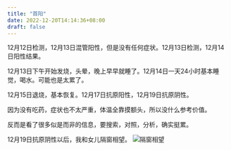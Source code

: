 ```yaml
---
title: "首阳"
date: 2022-12-20T14:14:36+08:00
draft: false
---
```


12月12日检测，12月13日混管阳性，但是没有任何症状。12月13日检测，12月14日阳性结果。

12月13日下午开始发烧，头晕，晚上早早就睡了。12月14日一天24小时基本睡觉，喝水。可能也是太累了。

12月15日退烧，基本恢复。12月17日抗原阳性，12月19日抗原阴性。

因为没有吃药，症状也不太严重，体温全靠摸额头，所以没什么参考价值。

反而是看了很多似是而非的信息，要搜索，对照，分析，确实挺累。

12月19日抗原阴性以后，我和女儿隔窗相望。
![隔窗相望](https://dev.ug/static.blog.dilfish.icu/happy.murphy.jpg)
